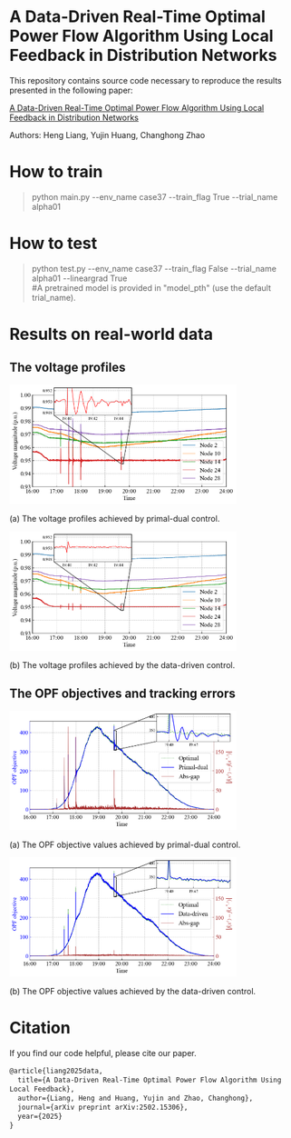 # A Data-Driven Real-Time Optimal Power Flow Algorithm Using Local Feedback in Distribution Networks

This repository contains source code necessary to reproduce the results presented in the following paper:

[A Data-Driven Real-Time Optimal Power Flow Algorithm Using Local Feedback in Distribution Networks]([https://arxiv.org/abs/2502.15306](https://ieeexplore.ieee.org/abstract/document/11194906))

Authors: Heng Liang, Yujin Huang, Changhong Zhao



# How to train
>python main.py --env_name case37 --train_flag True --trial_name alpha01 <br />

# How to test
>python test.py --env_name case37 --train_flag False --trial_name alpha01 --lineargrad True <br />
#A pretrained model is provided in "model_pth" (use the default trial_name).

# Results on real-world data
## The voltage profiles
<img src="./figures/test_figures/testing_voltage_PD.png" height="210px" width="400px" >

(a) The voltage profiles achieved by primal-dual control.

<img src="./figures/test_figures/testing_voltage_control.png" height="210px" width="400px" >

(b) The voltage profiles achieved by the data-driven control.

## The OPF objectives and tracking errors
<img src="./figures/test_figures/testing_tracking_PD.png" height="210px" width="400px" >

(a) The OPF objective values achieved by primal-dual control.

<img src="./figures/test_figures/testing_tracking_control.png" height="210px" width="400px" >

(b) The OPF objective values achieved by the data-driven control.

# Citation
If you find our code helpful, please cite our paper.

````
@article{liang2025data,
  title={A Data-Driven Real-Time Optimal Power Flow Algorithm Using Local Feedback},
  author={Liang, Heng and Huang, Yujin and Zhao, Changhong},
  journal={arXiv preprint arXiv:2502.15306},
  year={2025}
}
````
